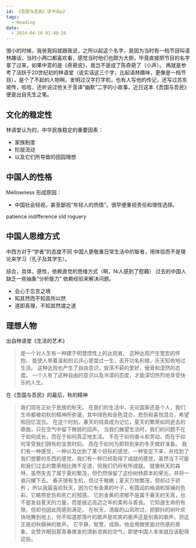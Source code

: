 ```yaml
---
id: 《吾国与吾民》读书会p2
tags:
  - Reading
date:
  - 2024-04-10 01:40:26
---
```


很小的时候，我爸我妈就跟我说，之所以起这个名字，是因为当时有一档节目叫语林趣话，当时小两口都喜欢看，感觉当时他们也颇为大胆，毕竟直接把节目的名字拿了过来，如果中意的是《奇葩说》，我岂不是成了陈奇葩了（小声）。
再就是参考了活跃于20世纪初的林语堂（说实话这三个字，比起语林趣味，更像是一档节目），是个了不起的人物啊，发明过汉字打字机，也有人写他的传记，还写过苏东坡传，哈哈，还听说过他关于音译“幽默”二字的小故事。近日这本《吾国与吾民》便是出自先生之笔。
## 文化的稳定性
林语堂认为的，中华民族稳定的重要因素：
- 家族制度
- 阶层流动
- 以及它们所导致的田园理想

## 中国人的性格
Mellowness
形成原因：
- 中国社会轻视，甚至鄙视“年轻人的热情”。很早便重视责任和理性选择。

patience
indifference
old roguery

## 中国人思维方式
中西方对于“学者”的态度不同
中国人更敬重日常生活中的智者，用体验而不是理论来学习（孔子及其学生）。

综合，具体，感性，依赖直觉的思维方式（啊，Ni人感到了慰藉）
过去的中国人缺乏一些抽象“分析能力”
依赖经验来解决问题。
- 会心于忘言之境
- 知其然而不知其所以然
- 道即真理，不知其然谓之道

## 理想人物
出自林语堂《生活的艺术》
> 是一个对人生有一种建于明慧悟性上的达观者。
> 这种达观产生宽宏的怀抱， 能使人带着温和的讥评心里度过一生，丢开功名利禄，乐天知命地过生活。
> 这种达观也产生了自由意识，放荡不羁的爱好，傲骨和漠然的态度。
> 一个人有了这种自由的意识以及冷漠的态度，才能深切热烈地享受快乐的人生。

在《吾国与吾民》的最后，秋的精神
> 我们现在正处于民族的秋天。
> 在我们的生活中，无论国家还是个人，我们生命都被初秋的精神所弥漫，其中绿色和金色混合，悲伤和喜悦混合，希望和回忆混合。
> 在这个时刻，春天的纯真成为记忆，夏天的繁荣如同逝去的歌曲，只在空气中留下微弱的回声。
> 当我们展望生活时，我们的问题不在于如何成长，而在于如何真正地生活。
> 不在于如何奋斗和劳动，而在于如何享受我们拥有的宝贵时刻。
> 而在于如何为即将到来的冬天做好准备。
> 我们有一种感觉，一种以及达到了某个目标的感觉，一种安定下来，并找到了我们想要的东西的感觉，我们有一种已经取得了成就的感觉，虽然当下可能和我们过去的繁荣相比微不足道，但我们仍将有所成就。
> 就像秋天的森林，虽然失去了属于夏的繁茂，但仍然保留了这份树林原本的荣光，并将一直闪耀下去。
> 春天很有生机，但过于稚嫩；夏天万物繁茂，但却过于骄矜；
> 所以我最喜欢秋天，因为它有金黄的叶子，有圆润的格调和斑斓的色彩，它略带悲伤和死亡的预感。
> 它的金黄的浓郁不是属于春天的天真，也不是发自夏天的力量，而是接近高迈之年的柔和与善良。
> 它知道生命的有限，但却也因此而感到满足。
> 在秋天，清晨的山风吹过，把颤抖的树叶欢快地舞到地上，你不知道那落叶的歌声是欢笑的歌声还是别离的歌声，但这正是初秋精神的歌声。
> 它平静，智慧，成熟，他会用微笑面对伤感的景象，会赞许眼前那青春焕发的清新凉爽的空气，即使中国人本来就应该配得这些。

